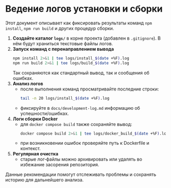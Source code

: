 # Ведение логов установки и сборки

Этот документ описывает как фиксировать результаты команд `npm install`, `npm run build` и других процедур сборки.

1. **Создайте каталог `logs/`** в корне проекта (добавлен в `.gitignore`). В нём будут храниться текстовые файлы логов.
2. **Запуск команд с перенаправлением вывода**
   ```bash
   npm install 2>&1 | tee logs/install_$(date +%F).log
   npm run build 2>&1 | tee logs/build_$(date +%F).log
   ```
   Так сохраняются как стандартный вывод, так и сообщения об ошибках.
3. **Анализ логов**
   - после выполнения команд просматривайте последние строки:
     ```bash
     tail -n 20 logs/install_$(date +%F).log
     ```
   - фиксируйте в `docs/development-log.md` информацию об успешности/ошибках.
4. **Логи сборки Docker**
   - для `docker compose build` также сохраняйте вывод:
     ```bash
     docker compose build 2>&1 | tee logs/docker_build_$(date +%F).log
     ```
   - при возникновении ошибок проверяйте путь к Dockerfile и контекст.
5. **Регулярная очистка**
   - старые лог‑файлы можно архивировать или удалять во избежание засорения репозитория.

Данные рекомендации помогут отслеживать проблемы и сохранять историю для дальнейшего анализа.

